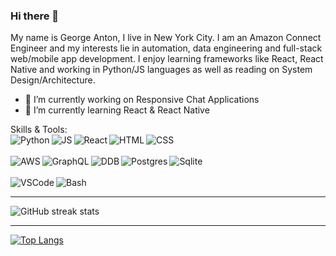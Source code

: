 ### Hi there 👋

My name is George Anton, I live in New York City. I am an Amazon Connect Engineer and my interests lie in automation, data engineering and full-stack web/mobile app development. I enjoy learning frameworks like React, React Native and working in Python/JS languages as well as reading on System Design/Architecture. 


- 🔭 I’m currently working on Responsive Chat Applications 
- 🌱 I’m currently learning React & React Native 

Skills & Tools: <br /> 
<img align="left" alt="Python" src="https://img.shields.io/badge/python-3670A0?style=for-the-badge&logo=python&logoColor=ffdd54"/>
<img align="left" alt="JS" src="https://img.shields.io/badge/javascript-%23323330.svg?style=for-the-badge&logo=javascript&logoColor=%23F7DF1E"/>
<img align="left" alt="React" src="https://img.shields.io/badge/react-%2320232a.svg?style=for-the-badge&logo=react&logoColor=%2361DAFB"/>
<img align="left" alt="HTML" src="https://img.shields.io/badge/html5-%23E34F26.svg?style=for-the-badge&logo=html5&logoColor=white"/>
<img align="left" alt="CSS" src="https://img.shields.io/badge/css3-%231572B6.svg?style=for-the-badge&logo=css3&logoColor=white"/>
<br />
<br />
<img align="left" alt="AWS" src="https://img.shields.io/badge/AWS-%23FF9900.svg?style=for-the-badge&logo=amazon-aws&logoColor=white"/>
<img align="left" alt="GraphQL" src="https://img.shields.io/badge/-GraphQL-E10098?style=for-the-badge&logo=graphql&logoColor=white"/>
<img align="left" alt="DDB" src="https://img.shields.io/badge/Amazon%20DynamoDB-4053D6?style=for-the-badge&logo=Amazon%20DynamoDB&logoColor=white"/>
<img align="left" alt="Postgres" src="https://img.shields.io/badge/postgres-%23316192.svg?style=for-the-badge&logo=postgresql&logoColor=white"/>
<img align="left" alt="Sqlite" src="https://img.shields.io/badge/sqlite-%2307405e.svg?style=for-the-badge&logo=sqlite&logoColor=white"/>
<br />
<br />
<img alt="Bash" src="https://img.shields.io/badge/shell_script-%23121011.svg?style=for-the-badge&logo=gnu-bash&logoColor=white:"/>
<img align="left" alt="VSCode" src="https://img.shields.io/badge/Visual%20Studio%20Code-0078d7.svg?style=for-the-badge&logo=visual-studio-code&logoColor=white"/>

--- 

![GitHub streak stats](https://github-readme-streak-stats.herokuapp.com/?user=ganton000)  


---

[![Top Langs](https://github-readme-stats.vercel.app/api/top-langs/?username=ganton000&layout=compact&count_private=true)](https://github.com/anuraghazra/github-readme-stats)

<!--
**ganton000/ganton000** is a ✨ _special_ ✨ repository because its `README.md` (this file) appears on your GitHub profile.

Here are some ideas to get you started:

- 🔭 I’m currently working on ...
- 🌱 I’m currently learning ...
- 👯 I’m looking to collaborate on ...
- 🤔 I’m looking for help with ...
- 💬 Ask me about ...
- 📫 How to reach me: ...
- 😄 Pronouns: ...
- ⚡ Fun fact: ...
-->
